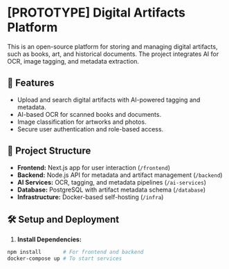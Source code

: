 # [PROTOTYPE] Digital Artifacts Platform

This is an open-source platform for storing and managing digital artifacts, such as books, art, and historical documents. The project integrates AI for OCR, image tagging, and metadata extraction.

## 🌟 Features
- Upload and search digital artifacts with AI-powered tagging and metadata.
- AI-based OCR for scanned books and documents.
- Image classification for artworks and photos.
- Secure user authentication and role-based access.

## 🚀 Project Structure
- **Frontend:** Next.js app for user interaction (`/frontend`)
- **Backend:** Node.js API for metadata and artifact management (`/backend`)
- **AI Services:** OCR, tagging, and metadata pipelines (`/ai-services`)
- **Database:** PostgreSQL with artifact metadata schema (`/database`)
- **Infrastructure:** Docker-based self-hosting (`/infra`)

## 🛠️ Setup and Deployment
1. **Install Dependencies:**  
```bash
npm install       # For frontend and backend
docker-compose up # To start services
